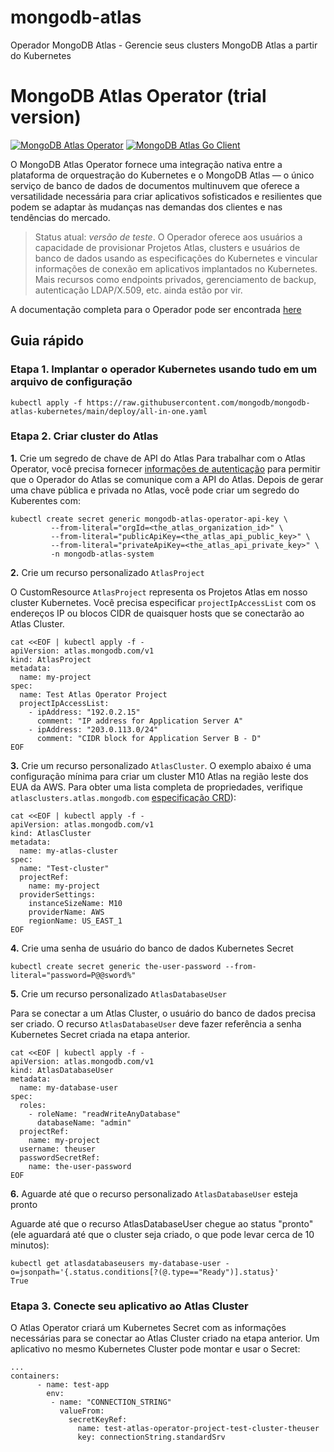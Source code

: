 # mongodb-atlas
Operador MongoDB Atlas - Gerencie seus clusters MongoDB Atlas a partir do Kubernetes

# MongoDB Atlas Operator (trial version)
[![MongoDB Atlas Operator](https://github.com/mongodb/mongodb-atlas-kubernetes/workflows/Test/badge.svg)](https://github.com/mongodb/mongodb-atlas-kubernetes/actions/workflows/test.yml?query=branch%3Amain)
[![MongoDB Atlas Go Client](https://img.shields.io/badge/Powered%20by%20-go--client--mongodb--atlas-%2313AA52)](https://github.com/mongodb/go-client-mongodb-atlas)

O MongoDB Atlas Operator fornece uma integração nativa entre a plataforma de orquestração do Kubernetes e o MongoDB Atlas — o único serviço de banco de dados de documentos multinuvem que oferece a versatilidade necessária para criar aplicativos sofisticados e resilientes que podem se adaptar às mudanças nas demandas dos clientes e nas tendências do mercado.

> Status atual: *versão de teste*. O Operador oferece aos usuários a capacidade de provisionar
> Projetos Atlas, clusters e usuários de banco de dados usando as especificações do Kubernetes e vincular informações de conexão
> em aplicativos implantados no Kubernetes. Mais recursos como endpoints privados, gerenciamento de backup, autenticação LDAP/X.509, etc.
> ainda estão por vir.

A documentação completa para o Operador pode ser encontrada [here](https://docs.atlas.mongodb.com/atlas-operator/)

## Guia rápido
### Etapa 1. Implantar o operador Kubernetes usando tudo em um arquivo de configuração
```
kubectl apply -f https://raw.githubusercontent.com/mongodb/mongodb-atlas-kubernetes/main/deploy/all-in-one.yaml
```
### Etapa 2. Criar cluster do Atlas

**1.** Crie um segredo de chave de API do Atlas
Para trabalhar com o Atlas Operator, você precisa fornecer [informações de autenticação](https://docs.atlas.mongodb.com/configure-api-access)
 para permitir que o Operador do Atlas se comunique com a API do Atlas. Depois de gerar uma chave pública e privada no Atlas, você pode criar um segredo do Kuberentes com:
```
kubectl create secret generic mongodb-atlas-operator-api-key \
         --from-literal="orgId=<the_atlas_organization_id>" \
         --from-literal="publicApiKey=<the_atlas_api_public_key>" \
         --from-literal="privateApiKey=<the_atlas_api_private_key>" \
         -n mongodb-atlas-system
```

**2.** Crie um recurso personalizado `AtlasProject`

O CustomResource `AtlasProject` representa os Projetos Atlas em nosso cluster Kubernetes. Você precisa especificar
`projectIpAccessList` com os endereços IP ou blocos CIDR de quaisquer hosts que se conectarão ao Atlas Cluster.
```
cat <<EOF | kubectl apply -f -
apiVersion: atlas.mongodb.com/v1
kind: AtlasProject
metadata:
  name: my-project
spec:
  name: Test Atlas Operator Project
  projectIpAccessList:
    - ipAddress: "192.0.2.15"
      comment: "IP address for Application Server A"
    - ipAddress: "203.0.113.0/24"
      comment: "CIDR block for Application Server B - D"
EOF
```
**3.** Crie um recurso personalizado `AtlasCluster`.
O exemplo abaixo é uma configuração mínima para criar um cluster M10 Atlas na região leste dos EUA da AWS. Para obter uma lista completa de propriedades, verifique
`atlasclusters.atlas.mongodb.com` [especificação CRD](config/crd/bases/atlas.mongodb.com_atlasclusters.yaml)):
```
cat <<EOF | kubectl apply -f -
apiVersion: atlas.mongodb.com/v1
kind: AtlasCluster
metadata:
  name: my-atlas-cluster
spec:
  name: "Test-cluster"
  projectRef:
    name: my-project
  providerSettings:
    instanceSizeName: M10
    providerName: AWS
    regionName: US_EAST_1
EOF
```

**4.** Crie uma senha de usuário do banco de dados Kubernetes Secret
```
kubectl create secret generic the-user-password --from-literal="password=P@@sword%"
```

**5.** Crie um recurso personalizado `AtlasDatabaseUser`

Para se conectar a um Atlas Cluster, o usuário do banco de dados precisa ser criado. O recurso `AtlasDatabaseUser` deve fazer referência
a senha Kubernetes Secret criada na etapa anterior.
```
cat <<EOF | kubectl apply -f -
apiVersion: atlas.mongodb.com/v1
kind: AtlasDatabaseUser
metadata:
  name: my-database-user
spec:
  roles:
    - roleName: "readWriteAnyDatabase"
      databaseName: "admin"
  projectRef:
    name: my-project
  username: theuser
  passwordSecretRef:
    name: the-user-password
EOF
```
**6.** Aguarde até que o recurso personalizado `AtlasDatabaseUser` esteja pronto

Aguarde até que o recurso AtlasDatabaseUser chegue ao status "pronto" (ele aguardará até que o cluster seja criado, o que pode levar cerca de 10 minutos):
```
kubectl get atlasdatabaseusers my-database-user -o=jsonpath='{.status.conditions[?(@.type=="Ready")].status}'
True
```
### Etapa 3. Conecte seu aplicativo ao Atlas Cluster

O Atlas Operator criará um Kubernetes Secret com as informações necessárias para se conectar ao Atlas Cluster criado
na etapa anterior. Um aplicativo no mesmo Kubernetes Cluster pode montar e usar o Secret:

```
...
containers:
      - name: test-app
        env:
         - name: "CONNECTION_STRING"
           valueFrom:
             secretKeyRef:
               name: test-atlas-operator-project-test-cluster-theuser
               key: connectionString.standardSrv

```
